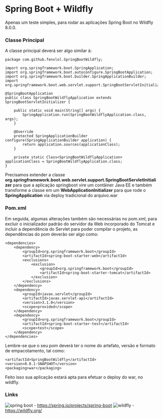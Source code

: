 Spring Boot + Wildfly
======

Apenas um teste simples, para rodar as aplicações Spring Boot no Wildfly 8.0.0.

### Classe Principal
A classe principal deverá ser algo similar à:
```
package com.github.fenxlol.SpringBootWildfly;

import org.springframework.boot.SpringApplication;
import org.springframework.boot.autoconfigure.SpringBootApplication;
import org.springframework.boot.builder.SpringApplicationBuilder;
import org.springframework.boot.web.servlet.support.SpringBootServletInitializer;

@SpringBootApplication
public class SpringBootWildflyApplication extends SpringBootServletInitializer {

	public static void main(String[] args) {
		SpringApplication.run(SpringBootWildflyApplication.class, args);
	}

	@Override
	protected SpringApplicationBuilder configure(SpringApplicationBuilder application) {
		return application.sources(applicationClass);
	}

	private static Class<SpringBootWildflyApplication> applicationClass = SpringBootWildflyApplication.class;
}

```

Precisamos extender a classe **org.springframework.boot.web.servlet.support.SpringBootServletInitializer** para que a aplicação springboot vire um contâiner Java EE e também transforme a classe em um **WebApplicationInitializer** para que rode o **SpringApplication** via deploy tradicional do arquivo.war

### Pom.xml

Em seguida, algumas alterações também são necessárias no pom.xml, para excluir o inicializador padrão do servidor da Web incorporado do Tomcat e incluir a dependência do Servlet para poder compilar o projeto, as dependências do pom deverão ser algo como:
```
<dependencies>
    <dependency>
        <groupId>org.springframework.boot</groupId>
        <artifactId>spring-boot-starter-web</artifactId>
        <exclusions>
            <exclusion>
                <groupId>org.springframework.boot</groupId>
                <artifactId>spring-boot-starter-tomcat</artifactId>
            </exclusion>
        </exclusions>
    </dependency>
    <dependency>
        <groupId>javax.servlet</groupId>
        <artifactId>javax.servlet-api</artifactId>
        <version>3.1.0</version>
        <scope>provided</scope>
    </dependency>
    <dependency>
        <groupId>org.springframework.boot</groupId>
        <artifactId>spring-boot-starter-test</artifactId>
        <scope>test</scope>
    </dependency>
</dependencies>
```

Lembre-se que o seu pom deverá ter o nome do artefato, versão e formato de empacotamento, tal como:
```
<artifactId>SpringBootWildfly</artifactId>
<version>0.0.1-SNAPSHOT</version>
<packaging>war</packaging>
```

Feito isso sua aplicação estará apta para efetuar o deploy do war, no wildfly.

### Links
![spring boot](https://img.shields.io/badge/Spring%20Boot-2.2.0.BUILD.SNAPSHOT-brightgreen.svg) - https://spring.io/projects/spring-boot
![wildfly](https://img.shields.io/badge/Wildfly-8.0.0.Final-brightgreen.svg) - https://wildfly.org/
